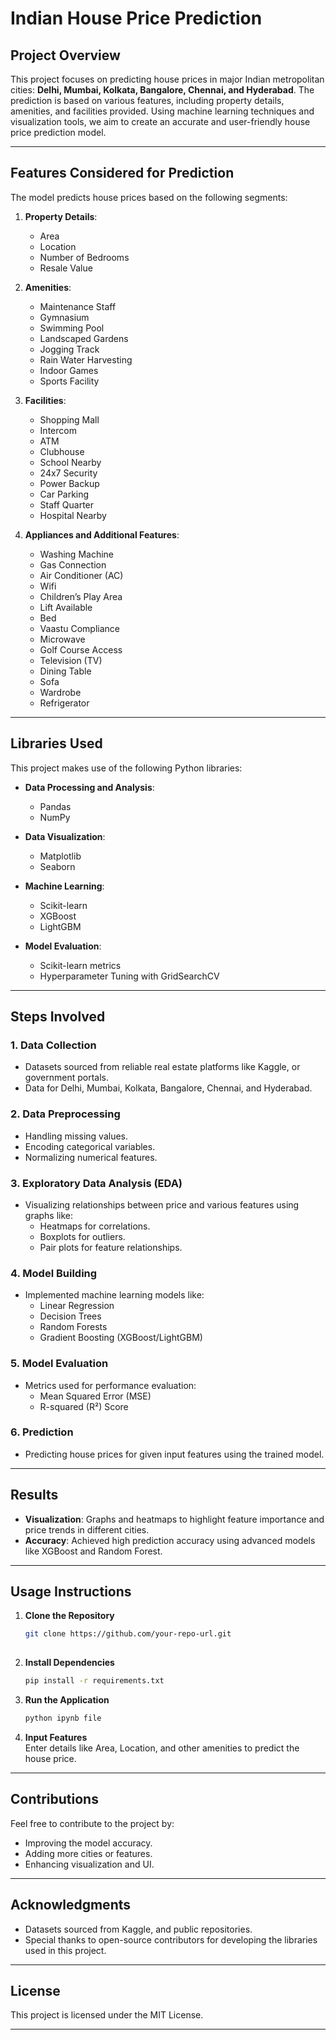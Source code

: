 
# Indian House Price Prediction  

## Project Overview  
This project focuses on predicting house prices in major Indian metropolitan cities: **Delhi, Mumbai, Kolkata, Bangalore, Chennai, and Hyderabad**. The prediction is based on various features, including property details, amenities, and facilities provided. Using machine learning techniques and visualization tools, we aim to create an accurate and user-friendly house price prediction model.

---

## Features Considered for Prediction  
The model predicts house prices based on the following segments:  

1. **Property Details**:  
   - Area  
   - Location  
   - Number of Bedrooms  
   - Resale Value  

2. **Amenities**:  
   - Maintenance Staff  
   - Gymnasium  
   - Swimming Pool  
   - Landscaped Gardens  
   - Jogging Track  
   - Rain Water Harvesting  
   - Indoor Games  
   - Sports Facility  

3. **Facilities**:  
   - Shopping Mall  
   - Intercom  
   - ATM  
   - Clubhouse  
   - School Nearby  
   - 24x7 Security  
   - Power Backup  
   - Car Parking  
   - Staff Quarter  
   - Hospital Nearby  

4. **Appliances and Additional Features**:  
   - Washing Machine  
   - Gas Connection  
   - Air Conditioner (AC)  
   - Wifi  
   - Children’s Play Area  
   - Lift Available  
   - Bed  
   - Vaastu Compliance  
   - Microwave  
   - Golf Course Access  
   - Television (TV)  
   - Dining Table  
   - Sofa  
   - Wardrobe  
   - Refrigerator  

---

## Libraries Used  
This project makes use of the following Python libraries:  

- **Data Processing and Analysis**:  
  - Pandas  
  - NumPy  

- **Data Visualization**:  
  - Matplotlib  
  - Seaborn  

- **Machine Learning**:  
  - Scikit-learn  
  - XGBoost  
  - LightGBM  

- **Model Evaluation**:  
  - Scikit-learn metrics  
  - Hyperparameter Tuning with GridSearchCV  

---

## Steps Involved  

### 1. Data Collection  
- Datasets sourced from reliable real estate platforms like  Kaggle, or government portals.  
- Data for Delhi, Mumbai, Kolkata, Bangalore, Chennai, and Hyderabad.  

### 2. Data Preprocessing  
- Handling missing values.  
- Encoding categorical variables.  
- Normalizing numerical features.  

### 3. Exploratory Data Analysis (EDA)  
- Visualizing relationships between price and various features using graphs like:  
  - Heatmaps for correlations.  
  - Boxplots for outliers.  
  - Pair plots for feature relationships.  

### 4. Model Building  
- Implemented machine learning models like:  
  - Linear Regression  
  - Decision Trees  
  - Random Forests  
  - Gradient Boosting (XGBoost/LightGBM)  

### 5. Model Evaluation  
- Metrics used for performance evaluation:  
  - Mean Squared Error (MSE)  
  - R-squared (R²) Score  

### 6. Prediction  
- Predicting house prices for given input features using the trained model.  

---

## Results  
- **Visualization**: Graphs and heatmaps to highlight feature importance and price trends in different cities.  
- **Accuracy**: Achieved high prediction accuracy using advanced models like XGBoost and Random Forest.  

---

## Usage Instructions  

1. **Clone the Repository**  
   ```bash  
   git clone https://github.com/your-repo-url.git  
     
   ```  

2. **Install Dependencies**  
   ```bash  
   pip install -r requirements.txt  
   ```  

3. **Run the Application**  
   ```bash  
   python ipynb file  
   ```  

4. **Input Features**  
   Enter details like Area, Location, and other amenities to predict the house price.  

---

## Contributions  
Feel free to contribute to the project by:  
- Improving the model accuracy.  
- Adding more cities or features.  
- Enhancing visualization and UI.  

---

## Acknowledgments  
- Datasets sourced from  Kaggle, and public repositories.  
- Special thanks to open-source contributors for developing the libraries used in this project.  

--- 

## License  
This project is licensed under the MIT License.  

---  

